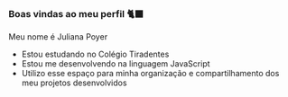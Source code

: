 ### Boas vindas ao meu perfil 🐈‍⬛

Meu nome é Juliana Poyer

- Estou estudando no Colégio Tiradentes
- Estou me desenvolvendo na linguagem JavaScript
- Utilizo esse espaço para minha organização e compartilhamento dos meu projetos desenvolvidos
